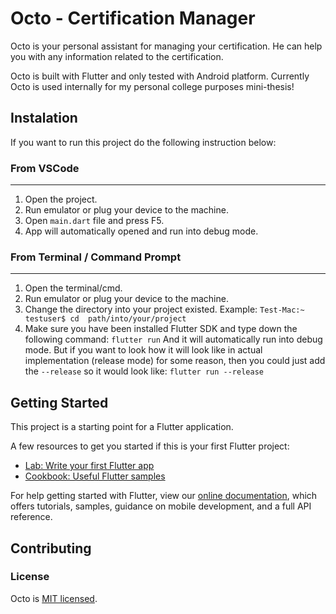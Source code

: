# Octo - Certification Manager

Octo is your personal assistant for managing your certification. He can help you with any information related to the certification.

Octo is built with Flutter and only tested with Android platform.
Currently Octo is used internally for my personal college purposes mini-thesis!

## Instalation
If you want to run this project do the following instruction below:

### **From VSCode**
------------
1. Open the project.
2. Run emulator or plug your device to the machine.
3. Open `main.dart` file and press F5.
4. App will automatically opened and run into debug mode.

### **From Terminal / Command Prompt**
------------
1. Open the terminal/cmd.
2. Run emulator or plug your device to the machine.
3. Change the directory into your project existed. Example: 
`Test-Mac:~ testuser$ cd  path/into/your/project`
4. Make sure you have been installed Flutter SDK and type down the following command: 
`flutter run`
And it will automatically run into debug mode. 
But if you want to look how it will look like in actual implementation (release mode) for some reason, then you could just add the `--release` so it would look like: 
`flutter run --release`

## Getting Started

This project is a starting point for a Flutter application.

A few resources to get you started if this is your first Flutter project:

- [Lab: Write your first Flutter app](https://flutter.dev/docs/get-started/codelab)
- [Cookbook: Useful Flutter samples](https://flutter.dev/docs/cookbook)

For help getting started with Flutter, view our 
[online documentation](https://flutter.dev/docs), which offers tutorials, 
samples, guidance on mobile development, and a full API reference.

## Contributing

### License
Octo is [MIT licensed](./LICENSE "MIT licensed").